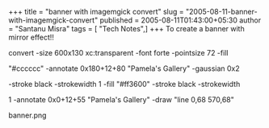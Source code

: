 +++
title = "banner with imagemgick convert"
slug = "2005-08-11-banner-with-imagemgick-convert"
published = 2005-08-11T01:43:00+05:30
author = "Santanu Misra"
tags = [ "Tech Notes",]
+++
To create a banner with mirror effect!!  
  
convert -size 600x130 xc:transparent -font forte -pointsize 72 -fill
"\#cccccc" -annotate 0x180+12+80 "Pamela's Gallery" -gaussian 0x2
-stroke black -strokewidth 1 -fill "\#ff3600" -stroke black -strokewidth
1 -annotate 0x0+12+55 "Pamela's Gallery" -draw "line 0,68 570,68"
banner.png
